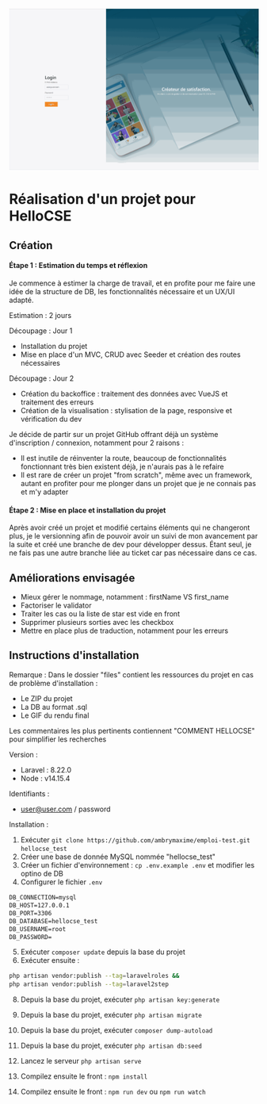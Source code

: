 ![](files/hellocse.gif)

# Réalisation d'un projet pour HelloCSE
## Création
#### Étape 1 : Estimation du temps et réflexion
Je commence à estimer la charge de travail, et en profite pour me faire une idée de la structure de DB, les fonctionnalités nécessaire et un UX/UI adapté. 

Estimation : 2 jours

Découpage : Jour 1 
- Installation du projet
- Mise en place d'un MVC, CRUD avec Seeder et création des routes nécessaires

Découpage : Jour 2
- Création du backoffice : traitement des données avec VueJS et traitement des erreurs
- Création de la visualisation : stylisation de la page, responsive et vérification du dev

Je décide de partir sur un projet GitHub offrant déjà un système d'inscription / connexion, notamment pour 2 raisons : 
- Il est inutile de réinventer la route, beaucoup de fonctionnalités fonctionnant très bien existent déjà, je n'aurais pas à le refaire
- Il est rare de créer un projet "from scratch", même avec un framework, autant en profiter pour me plonger dans un projet que je ne connais pas et m'y adapter

#### Étape 2 : Mise en place et installation du projet
Après avoir créé un projet et modifié certains éléments qui ne changeront plus, je le versionning afin de pouvoir avoir un suivi de mon avancement par la suite et créé une branche de dev pour développer dessus. Étant seul, je ne fais pas une autre branche liée au ticket car pas nécessaire dans ce cas.

## Améliorations envisagée
  * Mieux gérer le nommage, notamment : firstName VS first_name
  * Factoriser le validator
  * Traiter les cas ou la liste de star est vide en front
  * Supprimer plusieurs sorties avec les checkbox
  * Mettre en place plus de traduction, notamment pour les erreurs

## Instructions d'installation

Remarque : 
Dans le dossier "files" contient les ressources du projet en cas de problème d'installation :
- Le ZIP du projet
- La DB au format .sql
- Le GIF du rendu final

Les commentaires les plus pertinents contiennent "COMMENT HELLOCSE" pour simplifier les recherches

Version : 

- Laravel : 8.22.0
- Node : v14.15.4

Identifiants : 

- user@user.com / password

Installation : 

1. Exécuter `git clone https://github.com/ambrymaxime/emploi-test.git hellocse_test`
2. Créer une base de donnée MySQL nommée "hellocse_test"
3. Créer un fichier d'environnement : `cp .env.example .env` et modifier les optino de DB
4. Configurer le fichier `.env`
```
DB_CONNECTION=mysql
DB_HOST=127.0.0.1
DB_PORT=3306
DB_DATABASE=hellocse_test
DB_USERNAME=root
DB_PASSWORD=
```
5. Exécuter `composer update` depuis la base du projet
6. Exécuter ensuite :
```bash
php artisan vendor:publish --tag=laravelroles &&
php artisan vendor:publish --tag=laravel2step
```
8. Depuis la base du projet, exécuter `php artisan key:generate`
9. Depuis la base du projet, exécuter `php artisan migrate`
10. Depuis la base du projet, exécuter `composer dump-autoload`
11. Depuis la base du projet, exécuter `php artisan db:seed`

12. Lancez le serveur `php artisan serve`
13. Compilez ensuite le front : `npm install`
14. Compilez ensuite le front : `npm run dev` ou `npm run watch`

